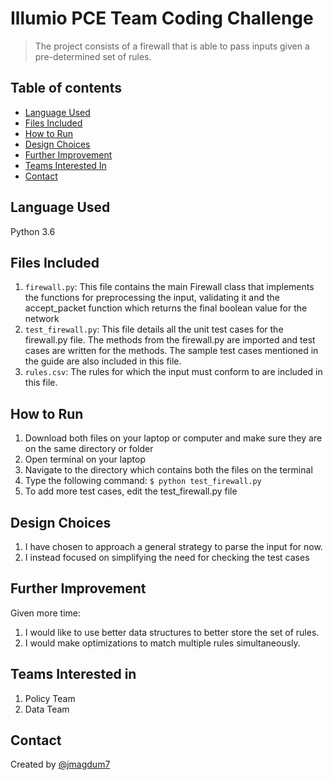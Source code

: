 # Illumio PCE Team Coding Challenge
> The project consists of a firewall that is able to pass inputs given a pre-determined set of rules.

## Table of contents
* [Language Used](#language-used)
* [Files Included](#files-included)
* [How to Run](#how-to-run)
* [Design Choices](#design-choices)
* [Further Improvement](#further-improvement)
* [Teams Interested In](#teams-interested-in)
* [Contact](#contact)

## Language Used

Python 3.6

## Files Included
1. `firewall.py`: This file contains the main Firewall class that implements the functions for preprocessing the input, validating it and the accept_packet function which returns the final boolean value for the network
2. `test_firewall.py`: This file details all the unit test cases for the firewall.py file. The methods from the firewall.py are imported and test cases are written for the methods. The sample test cases mentioned in the guide are also included in this file.
3. `rules.csv`: The rules for which the input must conform to are included in this file.

## How to Run
1. Download both files on your laptop or computer and make sure they are on the same directory or folder
2. Open terminal on your laptop
3. Navigate to the directory which contains both the files on the terminal
4. Type the following command:
`$ python test_firewall.py`
5. To add more test cases, edit the test_firewall.py file

## Design Choices
1. I have chosen to approach a general strategy to parse the input for now.
2. I instead focused on simplifying the need for checking the test cases

## Further Improvement
Given more time:
1. I would like to use better data structures to better store the set of rules.
2. I would make optimizations to match multiple rules simultaneously.

## Teams Interested in
1. Policy Team
2. Data Team

## Contact
Created by [@jmagdum7](https://www.linkedin.com/in/junaidmagdum/)
